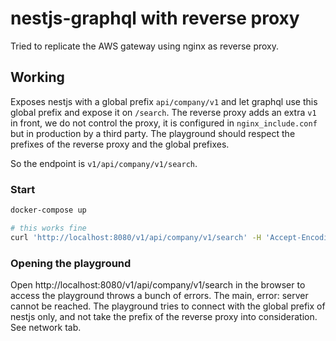 # nestjs-graphql with reverse proxy

Tried to replicate the AWS gateway using nginx as reverse proxy. 

## Working
Exposes nestjs with a global prefix `api/company/v1` and let graphql use this global prefix and expose it on `/search`. The reverse proxy adds an extra `v1` in front, we do not control the proxy, it is configured in `nginx_include.conf` but in production by a third party. The playground should respect the prefixes of the reverse proxy and the global prefixes.

So the endpoint is `v1/api/company/v1/search`. 

### Start

```bash
docker-compose up

# this works fine
curl 'http://localhost:8080/v1/api/company/v1/search' -H 'Accept-Encoding: gzip, deflate, br' -H 'Content-Type: application/json' -H 'Accept: application/json' -H 'Connection: keep-alive' -H 'DNT: 1' -H 'Origin: http://localhost:8080' --data-binary '{"query":"# Write your query or mutation here\nquery recipe($id: String!) {\n  recipe(id: $id){\n    id,\n  }\n}","variables":{"id":"1"}}' --compressed
```

### Opening the playground
Open http://localhost:8080/v1/api/company/v1/search in the browser to access the playground throws a bunch of errors. The main, error: server cannot be reached. The playground tries to connect with the global prefix of nestjs only, and not take the prefix of the reverse proxy into consideration. See network tab.

